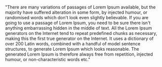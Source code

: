 "There are many variations of passages of Lorem Ipsum available, but the majority have suffered alteration in some form,
 by injected humour, or randomised words which don't look even slightly believable. If you are going to use a passage of 
 Lorem Ipsum, you need to be sure there isn't anything embarrassing hidden in the middle of text. All the Lorem Ipsum 
 generators on the Internet tend to repeat predefined chunks as necessary, making this the first true generator on the 
 Internet. It uses a dictionary of over 200 Latin words, combined with a handful of model sentence structures, to 
 generate Lorem Ipsum which looks reasonable. The generated Lorem Ipsum is therefore always free from repetition, 
 injected humour, or non-characteristic words etc."